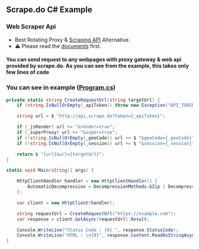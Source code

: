 
## Scrape.do C# Example

### Web Scraper Api
* Best Rotating Proxy & [Scraping API](https://scrape.do) Alternative.
* ⚠   Please read the [documents](https://docs.scrape.do) first.

#### You can send request to any webpages with proxy gateway & web api provided by scrape.do. As you can see from the example, this takes only few lines of code

### You can see in example ([Program.cs](/Program.cs))

``` C#
private static string CreateRequestUrl(string targetUrl) {
	if (string.IsNullOrEmpty(_apiToken)) throw new Exception("API_TOKEN cannot be empty!");

	string url = $ "http://api.scrape.do?token={_apiToken}";

	if (_jsRender) url += "&render=true";
	if (_superProxy) url += "&super=true";
	if (!string.IsNullOrEmpty(_geoCode)) url += $ "&geoCode={_geoCode}";
	if (!string.IsNullOrEmpty(_session)) url += $ "&session={_session}";

	return $ "{url}&url={targetUrl}";
}
```
``` C#
static void Main(string[] args) {

	HttpClientHandler handler = new HttpClientHandler() {
		AutomaticDecompression = DecompressionMethods.GZip | DecompressionMethods.Deflate
	};

	var client = new HttpClient(handler);

	string requestUrl = CreateRequestUrl("https://example.com");
	var response = client.GetAsync(requestUrl).Result;

	Console.WriteLine("Status Code : {0} ", response.StatusCode);
	Console.WriteLine("HTML : \n{0}", response.Content.ReadAsStringAsync().Result);
}
```
